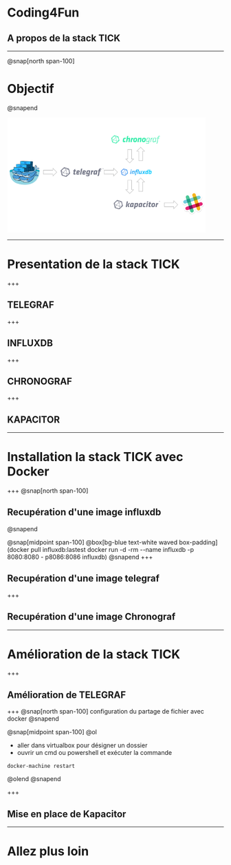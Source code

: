 # Coding4Fun
## A propos de la stack TICK
---
@snap[north span-100]
# Objectif
@snapend

![intro](assets/img/intro.png)

---
# Presentation de la stack TICK
+++
## TELEGRAF
+++
## INFLUXDB
+++
## CHRONOGRAF
+++
## KAPACITOR

---
# Installation la stack TICK avec Docker
+++
@snap[north span-100]
## Recupération d'une image influxdb
@snapend

@snap[midpoint span-100]
@box[bg-blue text-white waved box-padding](docker pull influxdb:lastest docker run -d -rm --name influxdb -p 8080:8080 - p8086:8086 influxdb)
@snapend
+++
## Recupération d'une image telegraf

+++
## Recupération d'une image Chronograf

---
# Amélioration de la stack TICK
+++
## Amélioration de TELEGRAF
+++
@snap[north span-100]
configuration du partage de fichier avec docker
@snapend

@snap[midpoint span-100]
@ol
- aller dans virtualbox pour désigner un dossier
- ouvrir un cmd ou powershell et exécuter la commande 
````
docker-machine restart
````
@olend
@snapend

+++
## Mise en place de Kapacitor

---
# Allez plus loin
